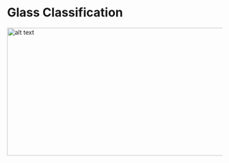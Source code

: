 # Glass Classification


<img src="https://images.moneycontrol.com/static-mcnews/2018/10/health-insurance-form-1280x720-770x433.jpg?impolicy=website&width=770&height=431" alt="alt text" width="600" height="300">

